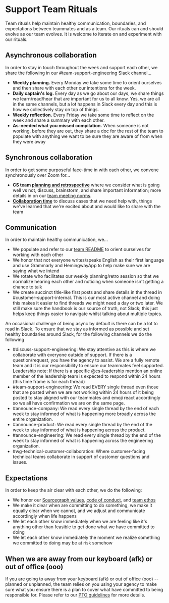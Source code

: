 # Support Team Rituals

Team rituals help maintain healthy communication, boundaries, and expectations between teammates and as a team. Our rituals can and should evolve as our team evolves. It is welcome to iterate on and experiment with our rituals.

## Asynchronous collaboration

In order to stay in touch throughout the week and support each other, we share the following in our #team-support-engineering Slack channel...

- **Weekly planning.** Every Monday we take some time to orient ourselves and then share with each other our intentions for the week.
- **Daily captain's log.** Every day as we go about our days, we share things we learn/read/hear that are important for us to all know. Yes, we are all in the same channels, but a lot happens in Slack every day and this is how we collectively stay on top of things.
- **Weekly reflection.** Every Friday we take some time to reflect on the week and share a summary with each other.
- **As-needed what you missed compilation.** When someone is not working, before they are out, they share a doc for the rest of the team to populate with anything we want to be sure they are aware of from when they were away

## Synchronous collaboration

In order to get some purposeful face-time in with each other, we convene synchronously over Zoom for...

- **CS team [planning and retrospective](https://docs.google.com/document/d/1dy5rIY5F4nQoScwH9sTEg7iQd66_oVP5bdWD3MhG2k4/edit#)** where we consider what is going well vs not, discuss, brainstorm, and share important information; more details in on our [team meeting norms](../team/team-meeting-norms.md).
- [**Collaboration time**](../process/collaboration-time.md) to discuss cases that we need help with, things we've learned that we're excited about and would like to share with the team

## Communication

In order to maintain healthy communication, we...

- We populate and refer to our [team README](../team/index.md) to orient ourselves for working with each other
- We honor that not everyone writes/speaks English as their first language and use Grammarly and HemingwayApp to help make sure we are saying what we intend
- We rotate who facilitates our weekly planning/retro session so that we normalize hearing each other and noticing when someone isn't getting a chance to talk
- We create succinct title-like first posts and share details in the thread in #customer-support-internal. This is our most active channel and doing this makes it easier to find threads we might need a day or two later. We still make sure the handbook is our source of truth, not Slack; this just helps keep things easier to navigate whilst talking about multiple topics.

An occasional challenge of being async by default is there can be a lot to read in Slack. To ensure that we stay as informed as possible and set healthy boundaries around Slack, for the following channels we do the following

- #discuss-support-engineering: We stay attentive as this is where we collaborate with everyone outside of support. If there is a question/request, you have the agency to assist. We are a fully remote team and it is our responsibility to ensure our teammates feel supported.
  Leadership note: If there is a specific @cs-leadership mention an online member of the leadership team is expected to respond within 24 hours (this time frame is for each thread)
- #team-support-engineering: We read EVERY single thread even those that are posted when we are not working within 24 hours of it being posted to stay aligned with our teammates and emoji react accordingly so we all have confirmation we are on the same page.
- #announce-company: We read every single thread by the end of each week to stay informed of what is happening more broadly across the entire organization.
- #announce-product: We read every single thread by the end of the week to stay informed of what is happening across the product.
- #announce-engineering: We read every single thread by the end of the week to stay informed of what is happening across the engineering organization.
- #wg-technical-customer-collaboration: Where customer-facing technical teams collaborate in support of customer questions and issues.

## Expectations

In order to keep the air clear with each other, we do the following:

- We honor our [Sourcegraph values](../../../../company-info-and-process/values/index.md), [code of conduct](../../../../company-info-and-process/communication/code_of_conduct.md), and [team ethos](../index.md)
- We make it clear when are committing to do something, we make it equally clear when we cannot, and we adjust and communicate accordingly when life happens
- We let each other know immediately when we are feeling like it's anything other than feasible to get done what we have committed to doing
- We let each other know immediately the moment we realize something we committed to doing may be at risk somehow

## When we are away from our keyboard (afk) or out of office (ooo)

If you are going to away from your keyboard (afk) or out of office (ooo) -- planned or unplanned, the team relies on you using your agency to make sure what you ensure there is a plan to cover what have committed to being responsible for. Please refer to our [PTO guidelines](../process/support-time-off-guidelines.md) for more details.
